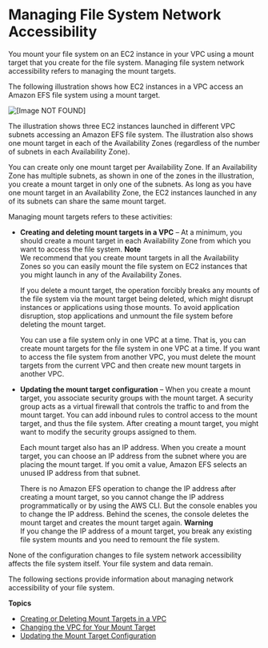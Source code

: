 # Managing File System Network Accessibility<a name="manage-fs-access"></a>

You mount your file system on an EC2 instance in your VPC using a mount target that you create for the file system\. Managing file system network accessibility refers to managing the mount targets\. 

The following illustration shows how EC2 instances in a VPC access an Amazon EFS file system using a mount target\. 

![\[Image NOT FOUND\]](http://docs.aws.amazon.com/efs/latest/ug/images/overview-flow.png)

The illustration shows three EC2 instances launched in different VPC subnets accessing an Amazon EFS file system\. The illustration also shows one mount target in each of the Availability Zones \(regardless of the number of subnets in each Availability Zone\)\.

You can create only one mount target per Availability Zone\. If an Availability Zone has multiple subnets, as shown in one of the zones in the illustration, you create a mount target in only one of the subnets\. As long as you have one mount target in an Availability Zone, the EC2 instances launched in any of its subnets can share the same mount target\.

Managing mount targets refers to these activities:
+ **Creating and deleting mount targets in a VPC** – At a minimum, you should create a mount target in each Availability Zone from which you want to access the file system\. 
**Note**  
We recommend that you create mount targets in all the Availability Zones so you can easily mount the file system on EC2 instances that you might launch in any of the Availability Zones\.

  If you delete a mount target, the operation forcibly breaks any mounts of the file system via the mount target being deleted, which might disrupt instances or applications using those mounts\. To avoid application disruption, stop applications and unmount the file system before deleting the mount target\.

  You can use a file system only in one VPC at a time\. That is, you can create mount targets for the file system in one VPC at a time\. If you want to access the file system from another VPC, you must delete the mount targets from the current VPC and then create new mount targets in another VPC\. 
+ **Updating the mount target configuration** – When you create a mount target, you associate security groups with the mount target\. A security group acts as a virtual firewall that controls the traffic to and from the mount target\. You can add inbound rules to control access to the mount target, and thus the file system\. After creating a mount target, you might want to modify the security groups assigned to them\.

  Each mount target also has an IP address\. When you create a mount target, you can choose an IP address from the subnet where you are placing the mount target\. If you omit a value, Amazon EFS selects an unused IP address from that subnet\.

  There is no Amazon EFS operation to change the IP address after creating a mount target, so you cannot change the IP address programmatically or by using the AWS CLI\. But the console enables you to change the IP address\. Behind the scenes, the console deletes the mount target and creates the mount target again\. 
**Warning**  
If you change the IP address of a mount target, you break any existing file system mounts and you need to remount the file system\.

None of the configuration changes to file system network accessibility affects the file system itself\. Your file system and data remain\. 

The following sections provide information about managing network accessibility of your file system\. 

**Topics**
+ [Creating or Deleting Mount Targets in a VPC](manage-fs-access-create-delete-mount-targets.md)
+ [Changing the VPC for Your Mount Target](manage-fs-access-change-vpc.md)
+ [Updating the Mount Target Configuration](manage-fs-access-update-mount-target-config.md)